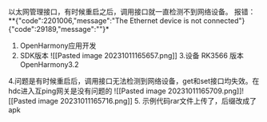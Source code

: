 以太网管理接口，有时候重启之后，调用接口就一直检测不到网络设备。
报错：**{"code":2201006,"message":"The Ethernet device is not connected"}
{"code":29189,"message":""}*
1. OpenHarmony应用开发 
2. SDK版本
![[Pasted image 20231011165657.png]]
3.设备 RK3566 版本OpenHarmony3.2

4.问题是有时候重启后，调用接口无法检测到网络设备，get和set接口均失效。在hdc进入互ping网关是没有问题的
![[Pasted image 20231011165709.png]]![[Pasted image 20231011165716.png]]
5. 示例代码rar文件上传了，后缀改成了apk
